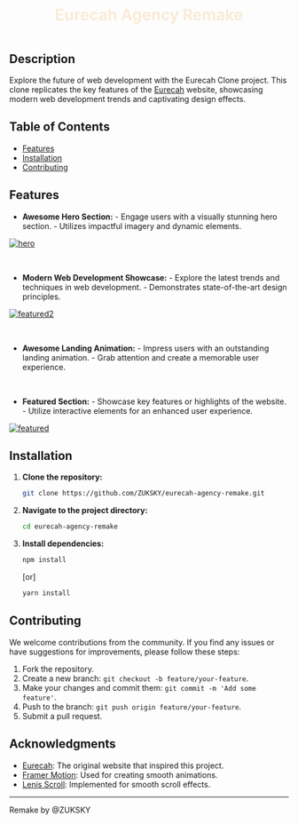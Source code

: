<div align="center">
    <h1 style=" color: #faebd7; padding: 20px;" >Eurecah Agency Remake</h1>
</div>

## Description

Explore the future of web development with the Eurecah Clone project. This clone replicates the key features of the [Eurecah](https://www.eurecah.com/) website, showcasing modern web development trends and captivating design effects.

## Table of Contents

- [Features](#features)
- [Installation](#installation)
- [Contributing](#contributing)

## Features

- **Awesome Hero Section:**  - Engage users with a visually stunning hero section. - Utilizes impactful imagery and dynamic elements.

[![hero](https://github.com/user-attachments/assets/c00e353e-23d3-457b-9ec1-03bf65c9f80f)]()

<br/>

-  **Modern Web Development Showcase:**  - Explore the latest trends and techniques in web 	development. - Demonstrates state-of-the-art design principles.


[![featured2](https://github.com/user-attachments/assets/962ee14e-34a7-499b-b4c2-70c49076fd0b)]()

<br/>


-  **Awesome Landing Animation:**  - Impress users with an outstanding landing animation. - Grab attention and create a memorable user experience.

<br/>

-  **Featured Section:**  - Showcase key features or highlights of the website. - Utilize interactive elements for an enhanced user experience.

[![featured](https://github.com/user-attachments/assets/07e20e2e-49bb-41ed-91dd-a19ca337bc66)]()



## Installation

1. **Clone the repository:**

    ```bash
    git clone https://github.com/ZUKSKY/eurecah-agency-remake.git
    ```

2. **Navigate to the project directory:**

    ```bash
    cd eurecah-agency-remake
    ```

3. **Install dependencies:**

    ```bash
    npm install
    ```

    [or]

    ```bash
    yarn install
    ```


## Contributing

We welcome contributions from the community. If you find any issues or have suggestions for improvements, please follow these steps:

1. Fork the repository.
2. Create a new branch: `git checkout -b feature/your-feature`.
3. Make your changes and commit them: `git commit -m 'Add some feature'`.
4. Push to the branch: `git push origin feature/your-feature`.
5. Submit a pull request.



## Acknowledgments

- [Eurecah](https://www.eurecah.com/): The original website that inspired this project.
- [Framer Motion](https://www.framer.com/motion/): Used for creating smooth animations.
- [Lenis Scroll](https://lenis.studiofreight.com/): Implemented for smooth scroll effects.



<hr>
Remake by @ZUKSKY
